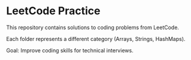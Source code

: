 # LeetCode Practice

This repository contains solutions to coding problems from LeetCode.

Each folder represents a different category (Arrays, Strings, HashMaps).

Goal: Improve coding skills for technical interviews.

